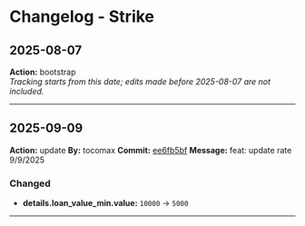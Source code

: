 # Changelog - Strike

## 2025-08-07
**Action:** bootstrap  
*Tracking starts from this date; edits made before 2025-08-07 are not included.*

---
## 2025-09-09
**Action:** update
**By:** tocomax
**Commit:** [ee6fb5bf](https://github.com/your-repo/commit/ee6fb5bf)
**Message:** feat: update rate 9/9/2025

### Changed
- **details.loan_value_min.value:** `10000` → `5000`

---
